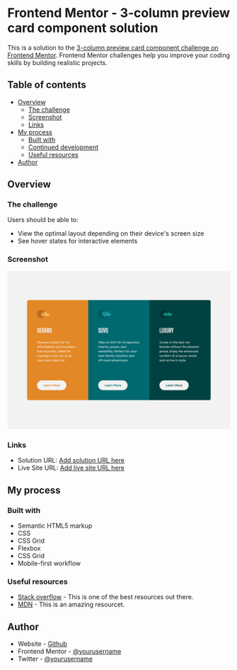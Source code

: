 # Frontend Mentor - 3-column preview card component solution

This is a solution to the [3-column preview card component challenge on Frontend Mentor](https://www.frontendmentor.io/challenges/3column-preview-card-component-pH92eAR2-). Frontend Mentor challenges help you improve your coding skills by building realistic projects. 

## Table of contents

- [Overview](#overview)
  - [The challenge](#the-challenge)
  - [Screenshot](#screenshot)
  - [Links](#links)
- [My process](#my-process)
  - [Built with](#built-with)
  - [Continued development](#continued-development)
  - [Useful resources](#useful-resources)
- [Author](#author)


## Overview

### The challenge

Users should be able to:

- View the optimal layout depending on their device's screen size
- See hover states for interactive elements

### Screenshot

![](./images/screenshot.png)


### Links

- Solution URL: [Add solution URL here](https://github.com/its-me-musa/3-column-preview-card-component-main)
- Live Site URL: [Add live site URL here](https://priceless-fermi-fa1628.netlify.app)

## My process

### Built with

- Semantic HTML5 markup
- CSS
- CSS Grid
- Flexbox
- CSS Grid
- Mobile-first workflow


### Useful resources

- [Stack overflow](https://stackoverflow.com) - This is one of the best resources out there.
- [MDN](https://developer.mozilla.org/en-US/) - This is an amazing resourcet.


## Author

- Website - [Github](https://github.com/its-me-musa)
- Frontend Mentor - [@yourusername](https://www.frontendmentor.io/profile/yourusername)
- Twitter - [@yourusername](https://www.twitter.com/yourusername)
